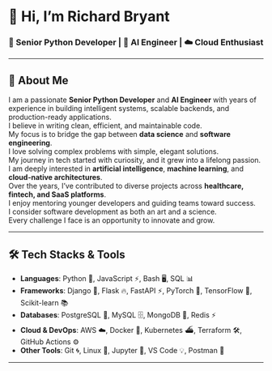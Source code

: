 # 👋 Hi, I’m Richard Bryant  
### 🚀 Senior Python Developer | 🤖 AI Engineer | ☁️ Cloud Enthusiast  

---

## 🌟 About Me  
I am a passionate **Senior Python Developer** and **AI Engineer** with years of experience in building intelligent systems, scalable backends, and production-ready applications.  
I believe in writing clean, efficient, and maintainable code.  
My focus is to bridge the gap between **data science** and **software engineering**.  
I love solving complex problems with simple, elegant solutions.  
My journey in tech started with curiosity, and it grew into a lifelong passion.  
I am deeply interested in **artificial intelligence**, **machine learning**, and **cloud-native architectures**.  
Over the years, I’ve contributed to diverse projects across **healthcare, fintech, and SaaS platforms**.  
I enjoy mentoring younger developers and guiding teams toward success.  
I consider software development as both an art and a science.  
Every challenge I face is an opportunity to innovate and grow.  

---

<!--
**mero-718/mero-718** is a ✨ _special_ ✨ repository because its `README.md` (this file) appears on your GitHub profile.

Here are some ideas to get you started:

- 🔭 I’m currently working on ...
- 🌱 I’m currently learning ...
- 👯 I’m looking to collaborate on ...
- 🤔 I’m looking for help with ...
- 💬 Ask me about ...
- 📫 How to reach me: ...
- 😄 Pronouns: ...
- ⚡ Fun fact: ...
-->

## 🛠️ Tech Stacks & Tools  
- **Languages**: Python 🐍, JavaScript ⚡, Bash 🖥️, SQL 📊  
- **Frameworks**: Django 🎯, Flask 🔥, FastAPI ⚡, PyTorch 🔬, TensorFlow 🧠, Scikit-learn 📚  
- **Databases**: PostgreSQL 🐘, MySQL 🗄️, MongoDB 🍃, Redis ⚡  
- **Cloud & DevOps**: AWS ☁️, Docker 🐳, Kubernetes ⛴️, Terraform 🛠️, GitHub Actions ⚙️  
- **Other Tools**: Git 🌀, Linux 🐧, Jupyter 📓, VS Code 💡, Postman 📮  

---
